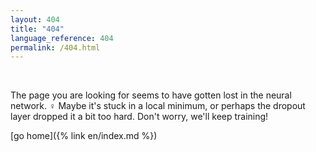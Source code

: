```yaml
---
layout: 404
title: "404"
language_reference: 404
permalink: /404.html
---
```


<br>


The page you are looking for seems to have gotten lost in the neural network. ‍♀️  Maybe it's stuck in a local minimum, or perhaps the dropout layer dropped it a bit too hard. Don't worry, we'll keep training!

[go home]({% link en/index.md %})
